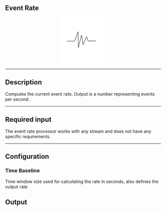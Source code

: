 <!--
  ~ Licensed to the Apache Software Foundation (ASF) under one or more
  ~ contributor license agreements.  See the NOTICE file distributed with
  ~ this work for additional information regarding copyright ownership.
  ~ The ASF licenses this file to You under the Apache License, Version 2.0
  ~ (the "License"); you may not use this file except in compliance with
  ~ the License.  You may obtain a copy of the License at
  ~
  ~    http://www.apache.org/licenses/LICENSE-2.0
  ~
  ~ Unless required by applicable law or agreed to in writing, software
  ~ distributed under the License is distributed on an "AS IS" BASIS,
  ~ WITHOUT WARRANTIES OR CONDITIONS OF ANY KIND, either express or implied.
  ~ See the License for the specific language governing permissions and
  ~ limitations under the License.
  ~
  -->

## Event Rate

<p align="center"> 
    <img src="icon.png" width="150px;" class="pe-image-documentation"/>
</p>

***

## Description

Computes the current event rate. Output is a number representing events per second.

***

## Required input

The event rate processor works with any stream and does not have any specific requirements.

***

## Configuration

### Time Baseline
Time window size used for calculating the rate in seconds, also defines the output rate

## Output